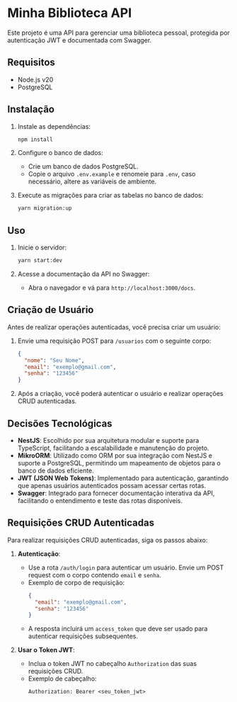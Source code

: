 # Minha Biblioteca API

Este projeto é uma API para gerenciar uma biblioteca pessoal, protegida por autenticação JWT e documentada com Swagger.

## Requisitos

- Node.js v20
- PostgreSQL

## Instalação

1. Instale as dependências:

   ```bash
   npm install
   ```

2. Configure o banco de dados:

   - Crie um banco de dados PostgreSQL.
   - Copie o arquivo `.env.example` e renomeie para `.env`, caso necessário, altere as variáveis de ambiente.

3. Execute as migrações para criar as tabelas no banco de dados:

   ```bash
   yarn migration:up
   ```

## Uso

1. Inicie o servidor:

   ```bash
   yarn start:dev
   ```

2. Acesse a documentação da API no Swagger:

   - Abra o navegador e vá para `http://localhost:3000/docs`.

## Criação de Usuário

Antes de realizar operações autenticadas, você precisa criar um usuário:

1. Envie uma requisição POST para `/usuarios` com o seguinte corpo:

   ```json
   {
     "nome": "Seu Nome",
     "email": "exemplo@gmail.com",
     "senha": "123456"
   }
   ```

2. Após a criação, você poderá autenticar o usuário e realizar operações CRUD autenticadas.

## Decisões Tecnológicas

- **NestJS**: Escolhido por sua arquitetura modular e suporte para TypeScript, facilitando a escalabilidade e manutenção do projeto.
- **MikroORM**: Utilizado como ORM por sua integração com NestJS e suporte a PostgreSQL, permitindo um mapeamento de objetos para o banco de dados eficiente.
- **JWT (JSON Web Tokens)**: Implementado para autenticação, garantindo que apenas usuários autenticados possam acessar certas rotas.
- **Swagger**: Integrado para fornecer documentação interativa da API, facilitando o entendimento e teste das rotas disponíveis.

## Requisições CRUD Autenticadas

Para realizar requisições CRUD autenticadas, siga os passos abaixo:

1. **Autenticação**:

   - Use a rota `/auth/login` para autenticar um usuário. Envie um POST request com o corpo contendo `email` e `senha`.
   - Exemplo de corpo de requisição:
     ```json
     {
       "email": "exemplo@gmail.com",
       "senha": "123456"
     }
     ```
   - A resposta incluirá um `access_token` que deve ser usado para autenticar requisições subsequentes.

2. **Usar o Token JWT**:
   - Inclua o token JWT no cabeçalho `Authorization` das suas requisições CRUD.
   - Exemplo de cabeçalho:
     ```
     Authorization: Bearer <seu_token_jwt>
     ```

